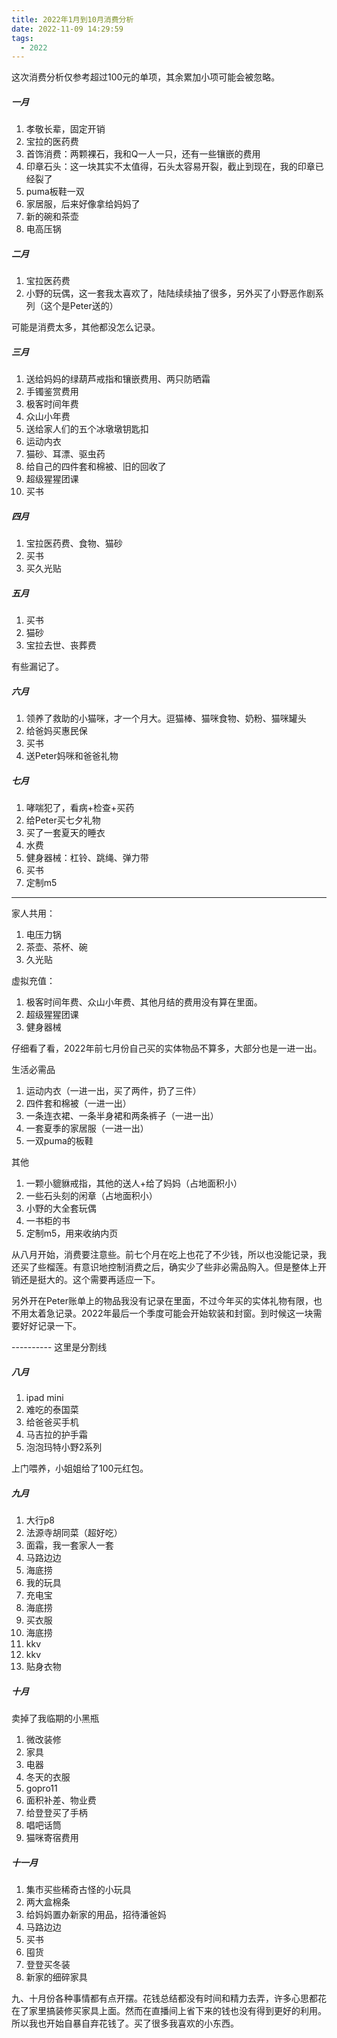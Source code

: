 ```yaml
---
title: 2022年1月到10月消费分析
date: 2022-11-09 14:29:59
tags:
  - 2022
---
```


这次消费分析仅参考超过100元的单项，其余累加小项可能会被忽略。

##### 一月

1. 孝敬长辈，固定开销
2. 宝拉的医药费
3. 首饰消费：两颗裸石，我和Q一人一只，还有一些镶嵌的费用
4. 印章石头：这一块其实不太值得，石头太容易开裂，截止到现在，我的印章已经裂了
5. puma板鞋一双
6. 家居服，后来好像拿给妈妈了
7. 新的碗和茶壶
8. 电高压锅

##### 二月

1. 宝拉医药费
2. 小野的玩偶，这一套我太喜欢了，陆陆续续抽了很多，另外买了小野恶作剧系列（这个是Peter送的）
   
可能是消费太多，其他都没怎么记录。

##### 三月

1. 送给妈妈的绿葫芦戒指和镶嵌费用、两只防晒霜
2. 手镯鉴赏费用
3. 极客时间年费
4. 众山小年费
5. 送给家人们的五个冰墩墩钥匙扣
6. 运动内衣
7. 猫砂、耳漂、驱虫药
8. 给自己的四件套和棉被、旧的回收了
9. 超级猩猩团课
10. 买书


##### 四月

1. 宝拉医药费、食物、猫砂
2. 买书
3. 买久光贴

##### 五月

1. 买书
2. 猫砂
3. 宝拉去世、丧葬费

有些漏记了。

##### 六月

1. 领养了救助的小猫咪，才一个月大。逗猫棒、猫咪食物、奶粉、猫咪罐头
2. 给爸妈买惠民保
3. 买书
4. 送Peter妈咪和爸爸礼物

##### 七月

1. 哮喘犯了，看病+检查+买药
2. 给Peter买七夕礼物
3. 买了一套夏天的睡衣
4. 水费
5. 健身器械：杠铃、跳绳、弹力带
6. 买书
7. 定制m5

-------------

家人共用：

1. 电压力锅
2. 茶壶、茶杯、碗
3. 久光贴

虚拟充值：

1. 极客时间年费、众山小年费、其他月结的费用没有算在里面。
2. 超级猩猩团课
3. 健身器械

仔细看了看，2022年前七月份自己买的实体物品不算多，大部分也是一进一出。

生活必需品

1. 运动内衣（一进一出，买了两件，扔了三件）
2. 四件套和棉被（一进一出）
3. 一条连衣裙、一条半身裙和两条裤子（一进一出）
4. 一套夏季的家居服（一进一出）
5. 一双puma的板鞋

其他

1. 一颗小貔貅戒指，其他的送人+给了妈妈（占地面积小）
2. 一些石头刻的闲章（占地面积小）
3. 小野的大全套玩偶
4. 一书柜的书
5. 定制m5，用来收纳内页

从八月开始，消费要注意些。前七个月在吃上也花了不少钱，所以也没能记录，我还买了些榴莲。有意识地控制消费之后，确实少了些非必需品购入。但是整体上开销还是挺大的。这个需要再适应一下。

另外开在Peter账单上的物品我没有记录在里面，不过今年买的实体礼物有限，也不用太着急记录。2022年最后一个季度可能会开始软装和封窗。到时候这一块需要好好记录一下。

---------- 这里是分割线

##### 八月

1. ipad mini
2. 难吃的泰国菜
3. 给爸爸买手机
4. 马吉拉的护手霜
5. 泡泡玛特小野2系列

上门喂养，小姐姐给了100元红包。

##### 九月

1. 大行p8
2. 法源寺胡同菜（超好吃）
3. 面霜，我一套家人一套
4. 马路边边
5. 海底捞
6. 我的玩具
7. 充电宝
8. 海底捞
9. 买衣服
10. 海底捞
11. kkv
12. kkv
13. 贴身衣物

##### 十月

卖掉了我临期的小黑瓶

1. 微改装修
2. 家具
3. 电器
4. 冬天的衣服
5. gopro11
6. 面积补差、物业费
7. 给登登买了手柄
8. 唱吧话筒
9. 猫咪寄宿费用


##### 十一月

1. 集市买些稀奇古怪的小玩具
2. 两大盒棉条
3. 给妈妈置办新家的用品，招待潘爸妈
4. 马路边边
5. 买书
6. 囤货
7. 登登买冬装
8. 新家的细碎家具

九、十月份各种事情都有点开摆。花钱总结都没有时间和精力去弄，许多心思都花在了家里搞装修买家具上面。然而在直播间上省下来的钱也没有得到更好的利用。所以我也开始自暴自弃花钱了。买了很多我喜欢的小东西。